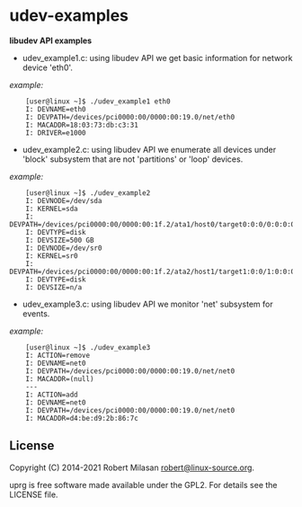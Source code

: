 udev-examples
=============

**libudev API examples**

* udev_example1.c:
using libudev API we get basic information for network device 'eth0'.


*example:*

        [user@linux ~]$ ./udev_example1 eth0
        I: DEVNAME=eth0
        I: DEVPATH=/devices/pci0000:00/0000:00:19.0/net/eth0
        I: MACADDR=18:03:73:db:c3:31
        I: DRIVER=e1000


* udev_example2.c:
using libudev API we enumerate all devices under 'block' subsystem that are not 'partitions' or 'loop' devices.

*example:*

        [user@linux ~]$ ./udev_example2
        I: DEVNODE=/dev/sda
        I: KERNEL=sda
        I: DEVPATH=/devices/pci0000:00/0000:00:1f.2/ata1/host0/target0:0:0/0:0:0:0/block/sda
        I: DEVTYPE=disk
        I: DEVSIZE=500 GB
        I: DEVNODE=/dev/sr0
        I: KERNEL=sr0
        I: DEVPATH=/devices/pci0000:00/0000:00:1f.2/ata2/host1/target1:0:0/1:0:0:0/block/sr0
        I: DEVTYPE=disk
        I: DEVSIZE=n/a


* udev_example3.c:
using libudev API we monitor 'net' subsystem for events.

*example:*

        [user@linux ~]$ ./udev_example3
        I: ACTION=remove
        I: DEVNAME=net0
        I: DEVPATH=/devices/pci0000:00/0000:00:19.0/net/net0
        I: MACADDR=(null)
        ---
        I: ACTION=add
        I: DEVNAME=net0
        I: DEVPATH=/devices/pci0000:00/0000:00:19.0/net/net0
        I: MACADDR=d4:be:d9:2b:86:7c

License
-------

Copyright (C) 2014-2021 Robert Milasan <robert@linux-source.org>.

uprg is free software made available under the GPL2. For details see
the LICENSE file.
